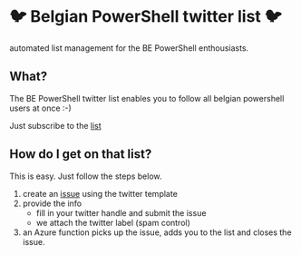 # :bird: Belgian PowerShell twitter list :bird:

automated list management for the BE PowerShell enthousiasts.

## What?

The BE PowerShell twitter list enables you to follow all belgian powershell users at once :-)

Just subscribe to the [list](https://twitter.com/bepowershell/lists/be-powershell-users)

## How do I get on that list?

This is easy. Just follow the steps below.

1. create an [issue](https://github.com/BEPUG/twitter/issues/new) using the twitter template
2. provide the info
    - fill in your twitter handle and submit the issue
    - we attach the twitter label (spam control)
3. an Azure function picks up the issue, adds you to the list and closes the issue.